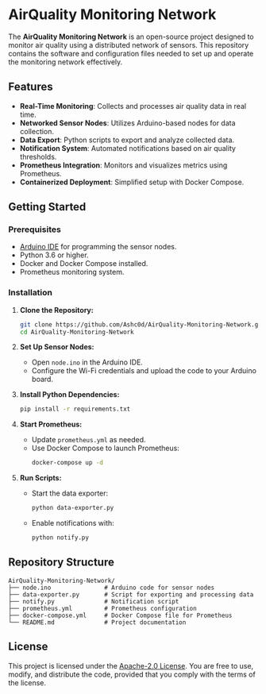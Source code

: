 # AirQuality Monitoring Network

The **AirQuality Monitoring Network** is an open-source project designed to monitor air quality using a distributed network of sensors. This repository contains the software and configuration files needed to set up and operate the monitoring network effectively.

## Features

- **Real-Time Monitoring**: Collects and processes air quality data in real time.
- **Networked Sensor Nodes**: Utilizes Arduino-based nodes for data collection.
- **Data Export**: Python scripts to export and analyze collected data.
- **Notification System**: Automated notifications based on air quality thresholds.
- **Prometheus Integration**: Monitors and visualizes metrics using Prometheus.
- **Containerized Deployment**: Simplified setup with Docker Compose.

## Getting Started

### Prerequisites

- [Arduino IDE](https://www.arduino.cc/en/software) for programming the sensor nodes.
- Python 3.6 or higher.
- Docker and Docker Compose installed.
- Prometheus monitoring system.

### Installation

1. **Clone the Repository:**
   ```bash
   git clone https://github.com/Ashc0d/AirQuality-Monitoring-Network.git
   cd AirQuality-Monitoring-Network
   ```

2. **Set Up Sensor Nodes:**
   - Open `node.ino` in the Arduino IDE.
   - Configure the Wi-Fi credentials and upload the code to your Arduino board.

3. **Install Python Dependencies:**
   ```bash
   pip install -r requirements.txt
   ```

4. **Start Prometheus:**
   - Update `prometheus.yml` as needed.
   - Use Docker Compose to launch Prometheus:
     ```bash
     docker-compose up -d
     ```

5. **Run Scripts:**
   - Start the data exporter:
     ```bash
     python data-exporter.py
     ```
   - Enable notifications with:
     ```bash
     python notify.py
     ```

## Repository Structure

```
AirQuality-Monitoring-Network/
├── node.ino               # Arduino code for sensor nodes
├── data-exporter.py       # Script for exporting and processing data
├── notify.py              # Notification script
├── prometheus.yml         # Prometheus configuration
├── docker-compose.yml     # Docker Compose file for Prometheus
└── README.md              # Project documentation
```

## License

This project is licensed under the [Apache-2.0 License](LICENSE). You are free to use, modify, and distribute the code, provided that you comply with the terms of the license.
